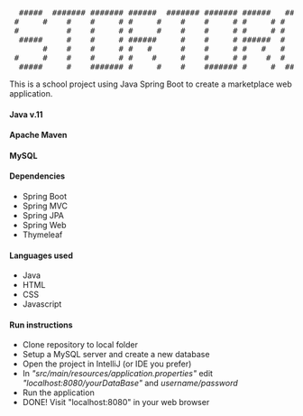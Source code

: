 <pre> 
  #####  ####### ####### ######  ####### ####### ######   #####  ####### ####### 
 #     #    #    #     # #     #    #    #     # #     # #     # #          #    
 #          #    #     # #     #    #    #     # #     # #       #          #    
  #####     #    #     # ######     #    #     # ######  #  #### #####      #    
       #    #    #     # #   #      #    #     # #   #   #     # #          #    
 #     #    #    #     # #    #     #    #     # #    #  #     # #          #    
  #####     #    ####### #     #    #    ####### #     #  #####  #######    #  
</pre>

This is a school project using Java Spring Boot to create a marketplace web application.

 #### Java v.11

 #### Apache Maven

 #### MySQL

 #### Dependencies
  * Spring Boot
  * Spring MVC
  * Spring JPA
  * Spring Web
  * Thymeleaf

 #### Languages used
  * Java
  * HTML
  * CSS
  * Javascript

 #### Run instructions
  * Clone repository to local folder
  * Setup a MySQL server and create a new database
  * Open the project in IntelliJ (or IDE you prefer)
  * In *"src/main/resources/application.properties"* edit *"localhost:8080/yourDataBase"* and *username/password*
  * Run the application
  * DONE! Visit "localhost:8080" in your web browser
